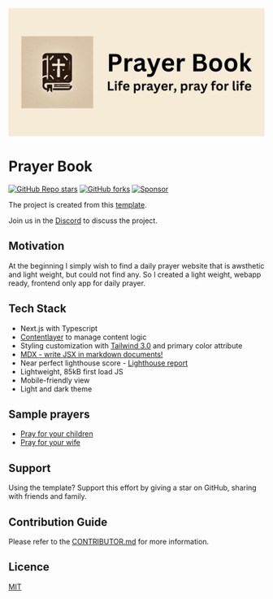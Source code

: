 ![tailwind-nextjs-banner](/public/static/images/twitter-card.png)

# Prayer Book

[![GitHub Repo stars](https://img.shields.io/github/stars/schwannden/prayer-blog?style=social)](https://GitHub.com/schwannden/prayer-blog/stargazers/)
[![GitHub forks](https://img.shields.io/github/forks/schwannden/prayer-blog?style=social)](https://GitHub.com/schwannden/prayer-blog/network/)
[![Sponsor](https://img.shields.io/static/v1?label=Sponsor&message=%E2%9D%A4&logo=GitHub&link=https://github.com/sponsors/schwannden)](https://github.com/sponsors/schwannden)

The project is created from this [template](https://github.com/timlrx/tailwind-nextjs-starter-blog).

Join us in the [Discord](https://discord.gg/SWRHyas2) to discuss the project.

## Motivation

At the beginning I simply wish to find a daily prayer website that is awsthetic and light weight, but could not find any. So I created a light weight, webapp ready, frontend only app for daily prayer.

## Tech Stack

- Next.js with Typescript
- [Contentlayer](https://www.contentlayer.dev/) to manage content logic
- Styling customization with [Tailwind 3.0](https://tailwindcss.com/blog/tailwindcss-v3) and primary color attribute
- [MDX - write JSX in markdown documents!](https://mdxjs.com/)
- Near perfect lighthouse score - [Lighthouse report](https://www.webpagetest.org/result/230805_BiDcBQ_4H7)
- Lightweight, 85kB first load JS
- Mobile-friendly view
- Light and dark theme

## Sample prayers

- [Pray for your children](https://prayer.schwannden.com/prayer/for-children/day1)
- [Pray for your wife](https://prayer.schwannden.com/prayer/for-wife/day1)

## Support

Using the template? Support this effort by giving a star on GitHub, sharing with friends and family.

## Contribution Guide

Please refer to the [CONTRIBUTOR.md](CONTRIBUTOR.md) for more information.

## Licence

[MIT](https://github.com/schwannden/prayer-blog/blob/main/LICENSE)
